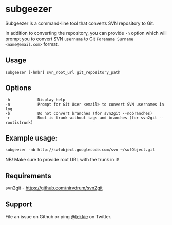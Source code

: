 # subgeezer
Subgeezer is a command-line tool that converts SVN repository to Git.

In addition to converting the repository, you can provide `-n` option which will
prompt you to convert SVN `username` to Git `Forename Surname <name@email.com>`
format.

## Usage
`subgeezer [-hnbr] svn_root_url git_repository_path`

## Options
    -h            Display help
    -n            Prompt for Git User <email> to convert SVN usernames in log
    -b            Do not convert branches (for svn2git --nobranches)
    -r            Root is trunk without tags and branches (for svn2git --rootistrunk)

## Example usage:
`subgeezer -nb http://swfobject.googlecode.com/svn ~/swfObject.git`

NB! Make sure to provide root URL with the trunk in it!

## Requirements
svn2git - https://github.com/nirvdrum/svn2git

## Support
File an issue on Github or ping [@tekkie](http://twitter.com/tekkie) on Twitter.